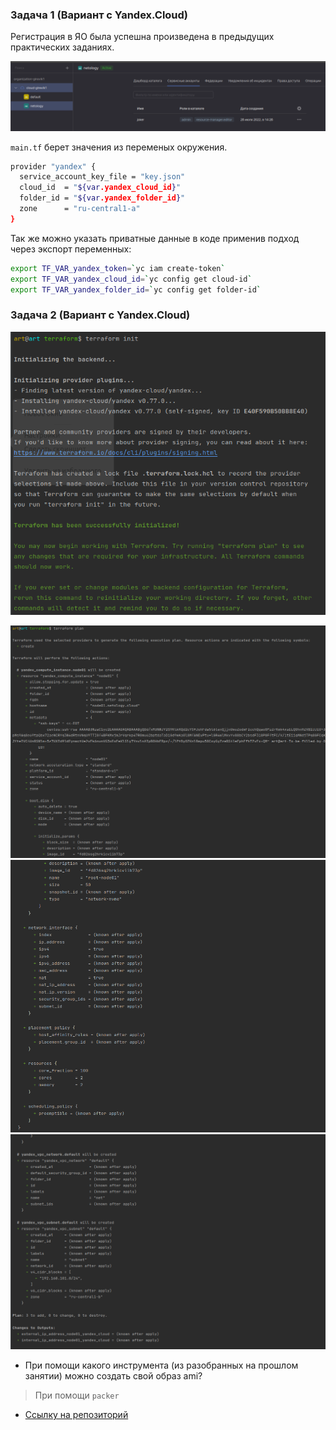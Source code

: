 ### Задача 1  (Вариант с Yandex.Cloud)
Регистрация в ЯО была успешна произведена в предыдущих практических заданиях.

![drawing](assets/res1.png)

`main.tf` берет значения из переменых окружения.
```bash
provider "yandex" {
  service_account_key_file = "key.json"
  cloud_id  = "${var.yandex_cloud_id}"
  folder_id = "${var.yandex_folder_id}"
  zone      = "ru-central1-a"
}
```

Так же можно указать приватные данные в коде применив подход через экспорт переменных:

```bash
export TF_VAR_yandex_token=`yc iam create-token`
export TF_VAR_yandex_cloud_id=`yc config get cloud-id`
export TF_VAR_yandex_folder_id=`yc config get folder-id`
```

### Задача 2  (Вариант с Yandex.Cloud)
![drawing](assets/res2.png)

![drawing](assets/res3.png)
![drawing](assets/res4.png)
![drawing](assets/res5.png)

* При помощи какого инструмента (из разобранных на прошлом занятии) можно создать свой образ ami?

>При помощи `packer`

* [Ссылку на репозиторий](https://hub.docker.com/r/girevik1/elasticsearch)
